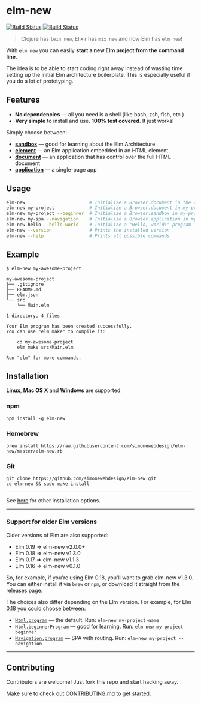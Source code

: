 # elm-new

[![Build Status](https://travis-ci.org/simonewebdesign/elm-new.svg?branch=master)](https://travis-ci.org/simonewebdesign/elm-new) [![Build Status](https://ci.appveyor.com/api/projects/status/5jqfyredn4l7rxtv?svg=true)](https://ci.appveyor.com/project/simone/elm-new)

> Clojure has `lein new`, Elixir has `mix new` and now Elm has `elm new`!

With `elm new` you can easily **start a new Elm project from the command line**.

The idea is to be able to start coding right away instead of wasting time setting up the initial Elm architecture boilerplate.
This is especially useful if you do a lot of prototyping.

## Features

- **No dependencies** — all you need is a shell (like bash, zsh, fish, etc.)
- **Very simple** to install and use. **100% test covered**. It just works!

Simply choose between:

- [**sandbox**](https://package.elm-lang.org/packages/elm/browser/latest/Browser#sandbox) — good for learning about the Elm Architecture
- [**element**](https://package.elm-lang.org/packages/elm/browser/latest/Browser#element) — an Elm application embedded in an HTML element
- [**document**](https://package.elm-lang.org/packages/elm/browser/latest/Browser#document) — an application that has control over the full HTML document
- [**application**](https://package.elm-lang.org/packages/elm/browser/latest/Browser#application) — a single-page app


## Usage

```bash
elm-new                        # Initialize a Browser.document in the current directory
elm-new my-project             # Initialize a Browser.document in my-project/
elm-new my-project --beginner  # Initialize a Browser.sandbox in my-project/
elm-new my-spa --navigation    # Initialize a Browser.application in my-spa/
elm-new hello --hello-world    # Initialize a "Hello, world!" program in hello/
elm-new --version              # Prints the installed version
elm-new --help                 # Prints all possible commands
```

## Example

```
$ elm-new my-awesome-project

my-awesome-project
├── .gitignore
├── README.md
├── elm.json
└── src
    └── Main.elm

1 directory, 4 files

Your Elm program has been created successfully.
You can use "elm make" to compile it:

    cd my-awesome-project
    elm make src/Main.elm

Run "elm" for more commands.
```

## Installation

**Linux**, **Mac OS X** and **Windows** are supported.

### npm

    npm install -g elm-new

### Homebrew

    brew install https://raw.githubusercontent.com/simonewebdesign/elm-new/master/elm-new.rb

### Git

    git clone https://github.com/simonewebdesign/elm-new.git
    cd elm-new && sudo make install

---

See [here](https://github.com/simonewebdesign/elm-new/blob/master/INSTALL.md) for other installation options.

---

### Support for older Elm versions

Older versions of Elm are also supported:

- Elm 0.19 => elm-new v2.0.0+
- Elm 0.18 => elm-new v1.3.0
- Elm 0.17 => elm-new v1.1.3
- Elm 0.16 => elm-new v0.1.0

So, for example, if you're using Elm 0.18, you'll want to grab elm-new v1.3.0. You can either install it via `brew` or `npm`, or download it straight from the [releases](https://github.com/simonewebdesign/elm-new/releases) page.

The choices also differ depending on the Elm version. For example, for Elm 0.18 you could choose between:

- [`Html.program`](https://package.elm-lang.org/packages/elm-lang/html/1.1.0/Html-App#program) — the default. Run: `elm-new my-project-name`
- [`Html.beginnerProgram`](https://package.elm-lang.org/packages/elm-lang/html/1.1.0/Html-App#beginnerProgram) — good for learning. Run: `elm-new my-project --beginner`
- [`Navigation.program`](https://package.elm-lang.org/packages/elm-lang/navigation/2.1.0/Navigation#program) — SPA with routing. Run: `elm-new my-project --navigation`

---

## Contributing

Contributors are welcome! Just fork this repo and start hacking away.

Make sure to check out [CONTRIBUTING.md](https://github.com/simonewebdesign/elm-new/blob/master/CONTRIBUTING.md) to get started.
